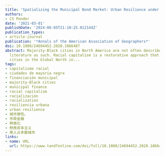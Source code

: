 ```yaml
---
title: 'Spatializing the Municipal Bond Market: Urban Resilience under Racial Capitalism'
authors:
- CS Ponder
date: '2021-03-01'
publishDate: '2024-06-05T21:10:25.012144Z'
publication_types:
- article-journal
publication: '*Annals of the American Association of Geographers*'
doi: 10.1080/24694452.2020.1866487
abstract: Majority-Black cities in North America are not often described in the academic
  literature as such. Racial capitalism is a restorative approach that puts majority-Black
  cities in the Global North in...
tags:
- capitalismo racial
- ciudades de mayoría negra
- financiación municipal
- majority-Black cities
- municipal finance
- racial capitalism
- racialización
- racialization
- resiliencia urbana
- urban resilience
- 城市弹性。
- 市政金融
- 种族化
- 种族资本主义
- 黑人占多数城市
links:
- name: URL
  url: https://www.tandfonline.com/doi/full/10.1080/24694452.2020.1866487
---
```

